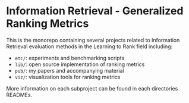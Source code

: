 # Information Retrieval - Generalized Ranking Metrics

This is the monorepo containing several projects related to Information
Retrieval evaluation methods in the Learning to Rank field including:

- `etc/`: experiments and benchmarking scripts
- `lib/`: open source implementation of ranking metrics
- `pub/`: my papers and accompanying material
- `viz/`: visualization tools for ranking metrics

More information on each subproject can be found in each directories READMEs.
